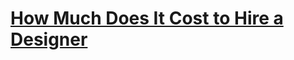 # [How Much Does It Cost to Hire a Designer](https://www.eleken.co/blog-posts/how-much-does-it-cost-to-hire-a-designer-for-your-startup)
